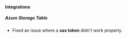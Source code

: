 
#### Integrations

##### Azure Storage Table

- Fixed an issue where a **sas token** didn't work properly.